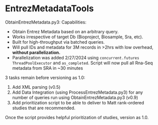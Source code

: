 # EntrezMetadataTools

ObtainEntrezMetadata.py3:
Capabilities:
- Obtain Entrez Metadata based on an arbitrary query. 
- Works irrespective of target Db (Bioproject, Biosample, Sra, etc).
- Built for high-throughput via batched queries. 
- Will pull IDs and metadata for 3M records in >2hrs with low overhead, **without parallelization.**
- Parallelization was added 2/27/2024 using `concurrent.futures`  `ThreadPoolExecutor` and `as_completed`. Script will now pull all Rna-Seq metadata from SRA in ~30 minutes

3 tasks remain before versioning as 1.0:
1. Add XML parsing (v0.5)
2. Add Data Integration (using ProcessEntrezMetadata.py3) for any number of queries run using ObtainEntrezMetadata.py3 (v0.9)
3. Add prioritization script to be able to deliver to Matt rank-ordered studies that are recommended.

Once the script provides helpful prioritization of studies, version as 1.0.

  

